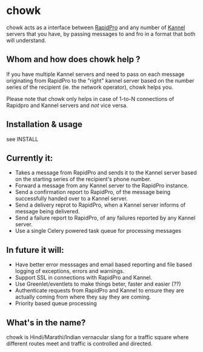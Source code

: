 chowk
=====

chowk acts as a interface between [RapidPro](http://rapidpro.io) and any number of [Kannel](http://kannel.org) servers that you have,
by passing messages to and fro in a format that both will understand.

Whom and how does chowk help ?
----------------
If you have multiple Kannel servers and need to pass on each message originating from RapidPro
to the "right" kannel server based on the number series of the recipient (ie. the network operator),
chowk helps you.

Please note that chowk only helps in case of 1-to-N connections of Rapidpro and Kannel servers and *not* vice versa.

Installation & usage
--------------------
see INSTALL

Currently it:
-------------

* Takes a message from RapidPro and sends it to the Kannel server based on the starting series of the recipient's phone number.
* Forward a message from any Kannel server to the RapidPro instance.
* Send a confirmation report to RapidPro, of the message being successfully handed over to a Kannel server.
* Send a delivery reprot to RapidPro, when a Kannel server informs of message being delivered.
* Send a failure report to RapidPro, of any failures reported by any Kannel server.
* Use a single Celery powered task queue for processing messages

In future it will:
------------------
* Have better error messsages and email based reporting and file based logging of exceptions, errors and warnings.
* Support SSL in connections with RapidPro and Kannel.
* Use Greenlet/eventlets to make things beter, faster and easier (??)
* Authenticate requests from RapidPro and Kannel to ensure they are actually coming from where they say they are coming.
* Priority based queue processing

What's in the name?
--------------------

chowk is Hindi/Marathi/Indian vernacular slang for a traffic square where different routes meet and traffic is controlled and directed.
